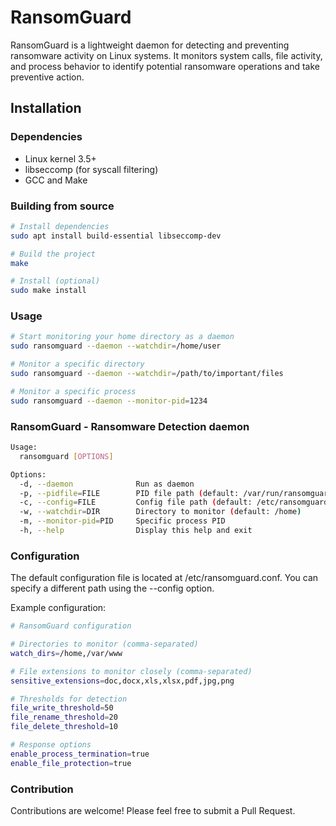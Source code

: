# RansomGuard

RansomGuard is a lightweight daemon for detecting and preventing ransomware activity on Linux systems. It monitors system calls, file activity, and process behavior to identify potential ransomware operations and take preventive action.

## Installation

### Dependencies

- Linux kernel 3.5+
- libseccomp (for syscall filtering)
- GCC and Make

### Building from source

```bash
# Install dependencies
sudo apt install build-essential libseccomp-dev

# Build the project
make

# Install (optional)
sudo make install
```

### Usage
```bash
# Start monitoring your home directory as a daemon
sudo ransomguard --daemon --watchdir=/home/user

# Monitor a specific directory
sudo ransomguard --daemon --watchdir=/path/to/important/files

# Monitor a specific process
sudo ransomguard --daemon --monitor-pid=1234
```



### RansomGuard - Ransomware Detection daemon
```sh
Usage:
  ransomguard [OPTIONS]

Options:
  -d, --daemon              Run as daemon
  -p, --pidfile=FILE        PID file path (default: /var/run/ransomguard.pid)
  -c, --config=FILE         Config file path (default: /etc/ransomguard.conf)
  -w, --watchdir=DIR        Directory to monitor (default: /home)
  -m, --monitor-pid=PID     Specific process PID 
  -h, --help                Display this help and exit
```

### Configuration
The default configuration file is located at /etc/ransomguard.conf. You can specify a different path using the --config option.

Example configuration:

```bash
# RansomGuard configuration

# Directories to monitor (comma-separated)
watch_dirs=/home,/var/www

# File extensions to monitor closely (comma-separated)
sensitive_extensions=doc,docx,xls,xlsx,pdf,jpg,png

# Thresholds for detection
file_write_threshold=50
file_rename_threshold=20
file_delete_threshold=10

# Response options
enable_process_termination=true
enable_file_protection=true
```

### Contribution
Contributions are welcome! Please feel free to submit a Pull Request.

